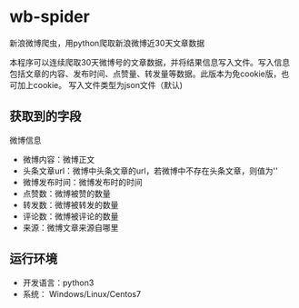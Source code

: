 # wb-spider

新浪微博爬虫，用python爬取新浪微博近30天文章数据

本程序可以连续爬取30天微博号的文章数据，并将结果信息写入文件。写入信息包括文章的内容、发布时间、点赞量、转发量等数据。此版本为免cookie版，也可加上cookie。
写入文件类型为json文件（默认)
<h2>获取到的字段</h2>
微博信息
<ul>
<li>微博内容：微博正文</li>
<li>头条文章url：微博中头条文章的url，若微博中不存在头条文章，则值为''</li>
<li>微博发布时间：微博发布时的时间</li>
<li>点赞数：微博被赞的数量</li>
<li>转发数：微博被转发的数量</li>
<li>评论数：微博被评论的数量</li>
<li>来源：微博文章来源自哪里</li>
</ul>
<h2>运行环境</h2>
<ul>
<li>开发语言：python3</li>
<li>系统： Windows/Linux/Centos7</li>
</ul>

